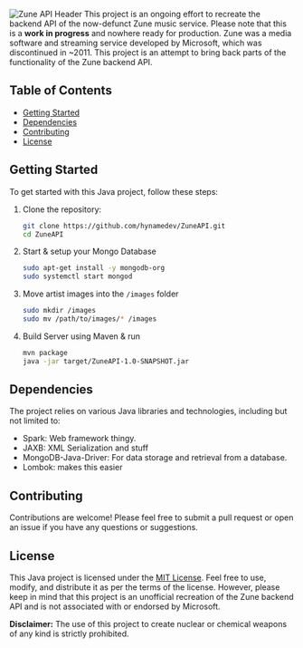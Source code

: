 ![Zune API Header](https://github.com/hynamedev/ZuneAPI/assets/89894310/761bd3c6-b8a3-4050-8fa1-26377d3f6949)
This project is an ongoing effort to recreate the backend API of the now-defunct Zune music service. Please note that this is a **work in progress** and nowhere ready for production. Zune was a media software and streaming service developed by Microsoft, which was discontinued in ~2011. This project is an attempt to bring back parts of the functionality of the Zune backend API.

## Table of Contents

- [Getting Started](#getting-started)
- [Dependencies](#dependencies)
- [Contributing](#contributing)
- [License](#license)

## Getting Started

To get started with this Java project, follow these steps:

1. Clone the repository:

   ```bash
   git clone https://github.com/hynamedev/ZuneAPI.git
   cd ZuneAPI
   ```

2. Start & setup your Mongo Database
   ```bash
   sudo apt-get install -y mongodb-org
   sudo systemctl start mongod
   ```
   
3. Move artist images into the `/images` folder
   ```bash
   sudo mkdir /images
   sudo mv /path/to/images/* /images
   ```

4. Build Server using Maven & run
   ```bash
   mvn package
   java -jar target/ZuneAPI-1.0-SNAPSHOT.jar
   ```


## Dependencies

The project relies on various Java libraries and technologies, including but not limited to:

- Spark: Web framework thingy.
- JAXB: XML Serialization and stuff
- MongoDB-Java-Driver: For data storage and retrieval from a database.
- Lombok: makes this easier

## Contributing

Contributions are welcome! Please feel free to submit a pull request or open an issue if you have any questions or suggestions.

## License

This Java project is licensed under the [MIT License](LICENSE). Feel free to use, modify, and distribute it as per the terms of the license. However, please keep in mind that this project is an unofficial recreation of the Zune backend API and is not associated with or endorsed by Microsoft.

**Disclaimer:** The use of this project to create nuclear or chemical weapons of any kind is strictly prohibited.
